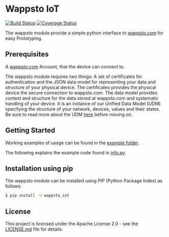 Wappsto IoT
===============================================================================

[![Build Status](https://travis-ci.com/Wappsto/python-wappsto-iot.svg?branch=master)](https://travis-ci.com/Wappsto/python-wappsto-iot)
[![Coverage Status](https://coveralls.io/repos/github/Wappsto/python-wappsto-iot/badge.svg?branch=master)](https://coveralls.io/github/Wappsto/python-wappsto-iot?branch=master)

The wappsto module provide a simple python interface to [wappsto.com](https://wappsto.com/) for easy Prototyping.


## Prerequisites

A [wappsto.com](https://wappsto.com/) Account, that the device can connect to.

The wappsto module requires two things: A set of certificates for authentication and the JSON data model for representing your data and structure of your physical device. 
The certificates provides the physical device the secure connection to wappsto.com.
The data model provides context and structure for the data stored at wappsto.com and systematic handling of your device. It is an instance of our Unified Data Model (UDM) specifying the structure of your network, devices, values and their states. Be sure to read more about the UDM [here](https://documentation.wappsto.com) before moving on.


## Getting Started

Working examples of usage can be found in the [example folder](./example).

The following explains the example code found in [info.py](./example/info.py). 

<!-- Go through the examples! -->

## Installation using pip

The wappsto module can be installed using PIP (Python Package Index) as follows:

```bash
$ pip install -U wappsto_iot
```

## License

This project is licensed under the Apache License 2.0 - see the [LICENSE.md](LICENSE.md) file for details.
